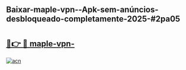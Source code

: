 ## Baixar-maple-vpn--Apk-sem-anúncios-desbloqueado-completamente-2025-#2pa05

# <h2><a href="https://ainizakaria.my?title=maple-vpn-&ref=20M">🔗👉 🔴 maple-vpn-</a></h2>

[![acn](https://github.com/user-attachments/assets/0f9c940e-d8b0-45ae-aac7-cd30a18b3e1c)](https://ainizakaria.my?title=maple-vpn-&ref=20M)

